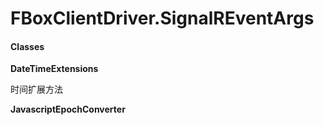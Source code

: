 # FBoxClientDriver.SignalREventArgs

####  Classes <a id="classes"></a>

**DateTimeExtensions**

时间扩展方法

**JavascriptEpochConverter**

